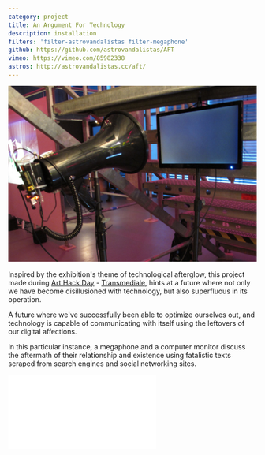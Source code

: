 ```yaml
---
category: project
title: An Argument For Technology
description: installation
filters: 'filter-astrovandalistas filter-megaphone'
github: https://github.com/astrovandalistas/AFT
vimeo: https://vimeo.com/85982338
astros: http://astrovandalistas.cc/aft/
---
```

![](/assets/projects/an-argument-for-technology/AFT_x.jpg)

Inspired by the exhibition's theme of technological afterglow, this project made during [Art Hack Day](http://www.arthackday.net/events/afterglow) - [Transmediale](http://www.transmediale.de/), hints at a future where not only we have become disillusioned with technology, but also superfluous in its operation.

A future where we've successfully been able to optimize ourselves out, and technology is capable of communicating with itself using the leftovers of our digital affections.

In this particular instance, a megaphone and a computer monitor discuss the aftermath of their relationship and existence using fatalistic texts scraped from search engines and social networking sites.

<div class="video-wrapper video-wrapper-16x9">
    <iframe src="//player.vimeo.com/video/85982338?title=0&amp;byline=0&amp;portrait=0" frameborder="0" webkitallowfullscreen="" mozallowfullscreen="" allowfullscreen=""></iframe>
</div>
